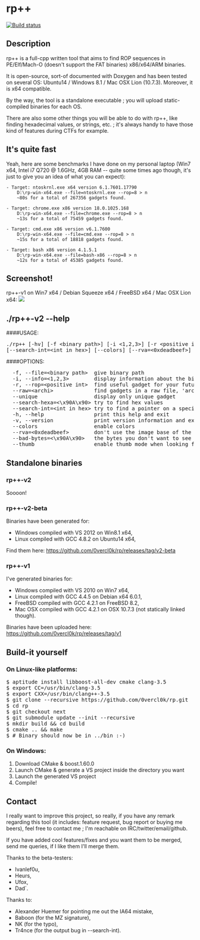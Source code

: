 # rp++

[![Build status](https://ci.appveyor.com/api/projects/status/2s47yk2vl30a3wsy?svg=true)](https://ci.appveyor.com/project/0vercl0k/rp)

## Description

rp++ is a full-cpp written tool that aims to find ROP sequences in PE/Elf/Mach-O (doesn't support the FAT binaries) x86/x64/ARM binaries.

It is open-source, sort-of documented with Doxygen and has been tested on several OS: Ubuntu14 / Windows 8.1 / Mac OSX Lion (10.7.3). Moreover, it is x64 compatible.

By the way, the tool is a standalone executable ; you will upload static-compiled binaries for each OS.

There are also some other things you will be able to do with rp++, like finding hexadecimal values, or strings, etc. ; it's always handy to have those kind of features during CTFs for example.


## It's quite fast

Yeah, here are some benchmarks I have done on my personal laptop (Win7 x64, Intel i7 Q720 @ 1.6GHz, 4GB RAM -- quite some times ago though, it's just to give you an idea of what you can expect):

	- Target: ntoskrnl.exe x64 version 6.1.7601.17790
		D:\rp-win-x64.exe --file=ntoskrnl.exe --rop=8 > n
		~80s for a total of 267356 gadgets found.

	- Target: chrome.exe x86 version 18.0.1025.168
		D:\rp-win-x64.exe --file=chrome.exe --rop=8 > n
		~13s for a total of 75459 gadgets found.

	- Target: cmd.exe x86 version v6.1.7600
		D:\rp-win-x64.exe --file=cmd.exe --rop=8 > n
		~15s for a total of 18818 gadgets found.

	- Target: bash x86 version 4.1.5.1
		D:\rp-win-x64.exe --file=bash-x86 --rop=8 > n
		~12s for a total of 45385 gadgets found.


## Screenshot!

rp++-v1 on Win7 x64 / Debian Squeeze x64 / FreeBSD x64 / Mac OSX Lion x64:
<img src="http://image.noelshack.com/fichiers/2014/31/1406551461-rop-mosaic.png">

## ./rp++-v2 --help

####USAGE:
<pre>
./rp++ [-hv] [-f &lt;binary path&gt;] [-i &lt;1,2,3&gt;] [-r &lt;positive int&gt;] [--raw=&lt;archi&gt;] [--unique] [--search-hexa=&lt;\x90A\x90&gt;]
[--search-int=&lt;int in hex&gt;] [--colors] [--rva=&lt;0xdeadbeef&gt;] [--bad-bytes=&lt;\x90A\x90&gt;] [--thumb]
</pre>

####OPTIONS:
<pre>
  -f, --file=&lt;binary path&gt;  give binary path
  -i, --info=&lt;1,2,3&gt;        display information about the binary header
  -r, --rop=&lt;positive int&gt;  find useful gadget for your future exploits, arg is the gadget maximum size in instructions
  --raw=&lt;archi&gt;             find gadgets in a raw file, 'archi' must be in the following list: x86, x64, arm
  --unique                  display only unique gadget
  --search-hexa=&lt;\x90A\x90&gt; try to find hex values
  --search-int=&lt;int in hex&gt; try to find a pointer on a specific integer value
  -h, --help                print this help and exit
  -v, --version             print version information and exit
  --colors                  enable colors
  --rva=&lt;0xdeadbeef&gt;        don't use the image base of the binary, but yours instead
  --bad-bytes=&lt;\x90A\x90&gt;   the bytes you don't want to see in the gadgets' addresses
  --thumb                   enable thumb mode when looking for ARM gadgets
</pre>

## Standalone binaries

### rp++-v2
Soooon!

### rp++-v2-beta

Binaries have been generated for:
  * Windows compiled with VS 2012 on Win8.1 x64,
  * Linux compiled with GCC 4.8.2 on Ubuntu14 x64,

Find them here:
https://github.com/0vercl0k/rp/releases/tag/v2-beta

### rp++-v1
I've generated binaries for:
  * Windows compiled with VS 2010 on Win7 x64,
  * Linux compiled with GCC 4.4.5 on Debian x64 6.0.1,
  * FreeBSD compiled with GCC 4.2.1 on FreeBSD 8.2,
  * Mac OSX compiled with GCC 4.2.1 on OSX 10.7.3 (not statically linked though).

Binaries have been uploaded here:
https://github.com/0vercl0k/rp/releases/tag/v1

## Build-it yourself
### On Linux-like platforms:
<pre>
$ aptitude install libboost-all-dev cmake clang-3.5
$ export CC=/usr/bin/clang-3.5
$ export CXX=/usr/bin/clang++-3.5
$ git clone --recursive https://github.com/0vercl0k/rp.git
$ cd rp
$ git checkout next
$ git submodule update --init --recursive
$ mkdir build && cd build
$ cmake .. && make
$ # Binary should now be in ../bin :-)
</pre>

### On Windows:
1. Download CMake & boost.1.60.0
2. Launch CMake & generate a VS project inside the directory you want
3. Launch the generated VS project
4. Compile!

## Contact
I really want to improve this project, so really, if you have any remark regarding this tool (it includes: feature request, bug report or buying me beers), feel free to contact me ; I'm reachable on IRC/twitter/email/github.

If you have added cool features/fixes and you want them to be merged, send me queries, if I like them I'll merge them.

Thanks to the beta-testers:
  * Ivanlef0u,
  * Heurs,
  * Ufox,
  * Dad`.

Thanks to:
   * Alexander Huemer for pointing me out the IA64 mistake,
   * Baboon (for the MZ signature),
   * NK (for the typo),
   * Tr4nce (for the output bug in --search-int).
